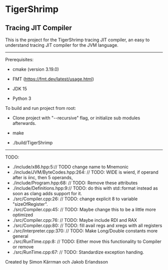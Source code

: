 # TigerShrimp

## Tracing JIT Compiler

This is the project for the TigerShrimp tracing JIT compiler,
an easy to understand tracing JIT compiler for the JVM language.

---

Prerequisites:

- cmake (version 3.19.0)

- FMT (https://fmt.dev/latest/usage.html)

- JDK 15

- Python 3

To build and run project from root:

- Clone project with "--recursive" flag, or initialize sub modules afterwards.

- make

- ./build/TigerShrimp

---

TODO:

- ./include/x86.hpp:5:// TODO change name to Mnemonic
- ./include/JVM/ByteCodes.hpp:264:    // TODO: WIDE is wierd, if operand after is iinc, then 5 operands,
- ./include/Program.hpp:68:  // TODO: Remove these attributes
- ./include/Definitions.hpp:9:// TODO: do this with std::format instead as soon as clang adds support for it.
- ./src/Compiler.cpp:26:  // TODO: change explicit 8 to variable "sizeOfRegister".
- ./src/Compiler.cpp:45:    // TODO: Maybe change this to be a little more optimized
- ./src/Compiler.cpp:76:  // TODO: Maybe include RDI and RAX
- ./src/Compiler.cpp:80:  // TODO: fill avail regs and xregs with all registers
- ./src/Interpreter.cpp:370:      // TODO: Make Long/Double constants more general
- ./src/RunTime.cpp:8:  // TODO: Either move this functionality to Compiler or remove
- ./src/RunTime.cpp:67:  // TODO: Standardize exception handing.

Created by Simon Kärrman och Jakob Erlandsson